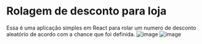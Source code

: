 # Rolagem de desconto para loja

Essa é uma aplicação simples em React para rolar um numero de desconto aleatório de acordo com a chance que foi definida.
![image](https://github.com/user-attachments/assets/90590256-61e7-4834-8b76-bd32c2967570)
![image](https://github.com/user-attachments/assets/2d1fb7ca-af6e-4749-afaf-4f73bf0970b3)

